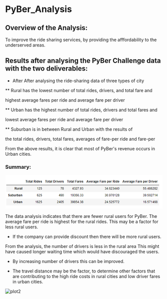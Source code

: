 # PyBer_Analysis

## Overview of the Analysis:

To improve the ride sharing services, by providing the afffordability to the underserved areas.


## Results after analysing the PyBer Challenge data with the two deliverables:


* After After analysing the ride-sharing data of three types of city 

** Rural has the lowest number of total rides, drivers, and total fare and 
 
 highest average fares per ride and average fare per driver

** Urban has the highest number of total rides, drivers and total fares and 
 
  lowest average fares per ride and average fare per driver
 
** Suburban is in between Rural and Urban with the results of 

 the total rides, drivers, total fares, averages of fare-per ride and fare-per
  
 From the above results, it is clear that most of PyBer's revenue occurs in Urban cities.
 
 
 
 
 
 
 
 
 
 
 
 
 ### Summary:
 
 ![plot1](Images/summary_dataframe.png)

The data analysis indicates that there are fewer rural users for PyBer.
The average fare per ride is highest for the rural rides.
This may be a factor for less rural users.
   * If the company can provide discount then there will be more rural users.  
 
From the analysis, the number of drivers is less in the rural area 
This might have caused longer waiting time which would have discouraged the users. 
  * By increasing number of drivers this can be improved.
  
  * The travel distance may be the factor, to determine other factors that are 
 contributing to the high ride costs in rural cities and low driver fares in urban cities.
  
  ![plot2](Images/PyBer_weekly_summary.png)

